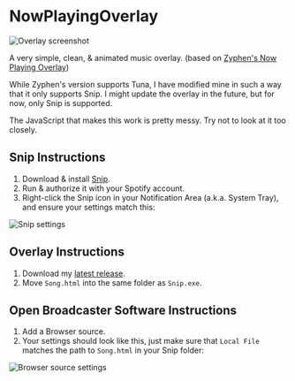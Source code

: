 # NowPlayingOverlay

![Overlay screenshot](https://i.imgur.com/MHvVrVC.png)

A very simple, clean, & animated music overlay. (based on [Zyphen's Now Playing Overlay](https://obsproject.com/forum/resources/zyphens-now-playing-overlay.1026/))

While Zyphen's version supports Tuna, I have modified mine in such a way that it only supports Snip. I might update the overlay in the future, but for now, only Snip is supported.

The JavaScript that makes this work is pretty messy. Try not to look at it too closely.

## Snip Instructions
1. Download & install [Snip](https://github.com/dlrudie/Snip).
2. Run & authorize it with your Spotify account.
3. Right-click the Snip icon in your Notification Area (a.k.a. System Tray), and ensure your settings match this: 

![Snip settings](https://i.imgur.com/NuGh999.png)

## Overlay Instructions
1. Download my [latest release](https://github.com/kehlankrumme/NowPlayingOverlay/releases/latest).
2. Move `Song.html` into the same folder as `Snip.exe`.

## Open Broadcaster Software Instructions
1. Add a Browser source.
2. Your settings should look like this, just make sure that `Local File` matches the path to `Song.html` in your Snip folder: 

![Browser source settings](https://i.imgur.com/I5AEBFu.png)
